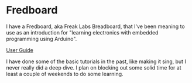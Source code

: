 # Fredboard

I have a Fredboard, aka Freak Labs Breadboard, that I've been meaning to use as an introduction for "learning electronics with embedded programming using Arduino".

[User Guide](http://www.freaklabsstore.com/pub/FREDBOARD%20v1.0%20User%20Guide.pdf)

I have done some of the basic tutorials in the past, like making it sing, but I never really did a deep dive. I plan on blocking out some solid time for at least a couple of weekends to do some learning.
